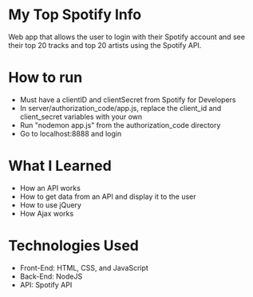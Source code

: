 # My Top Spotify Info
Web app that allows the user to login with their Spotify account and see their top 20 tracks and top 20 artists using the Spotify API.

# How to run
* Must have a clientID and clientSecret from Spotify for Developers
* In server/authorization_code/app.js, replace the client_id and client_secret variables with your own
* Run "nodemon app.js" from the authorization_code directory
* Go to localhost:8888 and login

# What I Learned
* How an API works
* How to get data from an API and display it to the user
* How to use jQuery
* How Ajax works

# Technologies Used
* Front-End: HTML, CSS, and JavaScript
* Back-End: NodeJS
* API: Spotify API
